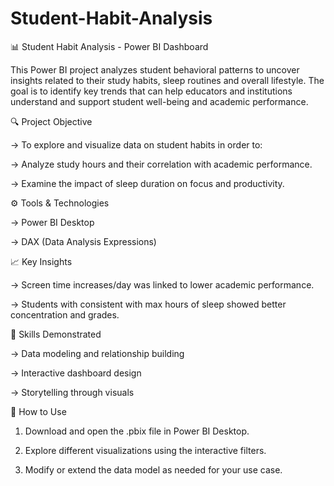 # Student-Habit-Analysis
📊 Student Habit Analysis - Power BI Dashboard

This Power BI project analyzes student behavioral patterns to uncover insights related to their study habits, sleep routines and overall lifestyle. The goal is to identify key trends that can help educators and institutions understand and support student well-being and academic performance.

🔍 Project Objective

 -> To explore and visualize data on student habits in order to:

 -> Analyze study hours and their correlation with academic performance.

 -> Examine the impact of sleep duration on focus and productivity.

 ⚙️ Tools & Technologies

 -> Power BI Desktop

 -> DAX (Data Analysis Expressions)

 📈 Key Insights

  -> Screen time increases/day was linked to lower academic performance.
  
  -> Students with consistent with max hours of sleep showed better concentration and grades.

🧠 Skills Demonstrated

 -> Data modeling and relationship building

 -> Interactive dashboard design

 -> Storytelling through visuals

🚀 How to Use

 1. Download and open the .pbix file in Power BI Desktop.

 2. Explore different visualizations using the interactive filters.

 3. Modify or extend the data model as needed for your use case.

